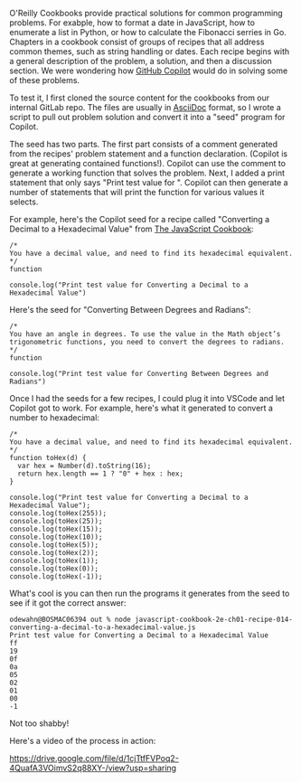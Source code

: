 O'Reilly Cookbooks provide practical solutions for common programming problems. For exabple, how to format a date in JavaScript, how to enumerate a list in Python, or how to calculate the Fibonacci serries in Go. Chapters in a cookbook consist of groups of recipes that all address common themes, such as string handling or dates. Each recipe begins with a general description of the problem, a solution, and then a discussion section. We were wondering how [GitHub Copilot](https://copilot.github.com/) would do in solving some of these problems.

To test it, I first cloned the source content for the cookbooks from our internal GitLab repo. The files are usually in [AsciiDoc](https://asciidoc.org/) format, so I wrote a script to pull out problem solution and convert it into a "seed" program for Copilot.

The seed has two parts. The first part consists of a comment generated from the recipes' problem statement and a function declaration. (Copilot is great at generating contained functions!). Copilot can use the comment to generate a working function that solves the problem. Next, I added a print statement that only says "Print test value for <recipe title>". Copilot can then generate a number of statements that will print the function for various values it selects.

For example, here's the Copilot seed for a recipe called "Converting a Decimal to a Hexadecimal Value" from [The JavaScript Cookbook](https://learning.oreilly.com/library/view/javascript-cookbook/9781449390211/):

```
/*
You have a decimal value, and need to find its hexadecimal equivalent.
*/
function

console.log("Print test value for Converting a Decimal to a Hexadecimal Value")
```

Here's the seed for "Converting Between Degrees and Radians":

```
/*
You have an angle in degrees. To use the value in the Math object’s trigonometric functions, you need to convert the degrees to radians.
*/
function

console.log("Print test value for Converting Between Degrees and Radians")
```

Once I had the seeds for a few recipes, I could plug it into VSCode and let Copilot got to work. For example, here's what it generated to convert a number to hexadecimal:

```
/*
You have a decimal value, and need to find its hexadecimal equivalent.
*/
function toHex(d) {
  var hex = Number(d).toString(16);
  return hex.length == 1 ? "0" + hex : hex;
}

console.log("Print test value for Converting a Decimal to a Hexadecimal Value");
console.log(toHex(255));
console.log(toHex(25));
console.log(toHex(15));
console.log(toHex(10));
console.log(toHex(5));
console.log(toHex(2));
console.log(toHex(1));
console.log(toHex(0));
console.log(toHex(-1));
```

What's cool is you can then run the programs it generates from the seed to see if it got the correct answer:

```
odewahn@BOSMAC06394 out % node javascript-cookbook-2e-ch01-recipe-014-converting-a-decimal-to-a-hexadecimal-value.js
Print test value for Converting a Decimal to a Hexadecimal Value
ff
19
0f
0a
05
02
01
00
-1
```

Not too shabby!

Here's a video of the process in action:

https://drive.google.com/file/d/1cjTtfFVPoq2-4QuafA3VOimvS2q88XY-/view?usp=sharing
